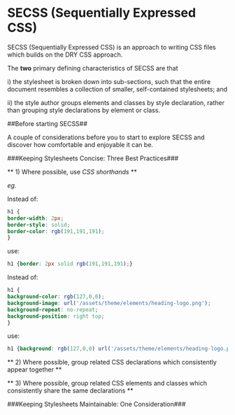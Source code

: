 # SECSS (Sequentially Expressed CSS)
SECSS (Sequentially Expressed CSS) is an approach to writing CSS files which builds on the DRY CSS approach.

The **two** primary defining characteristics of SECSS are that

i) the stylesheet is broken down into sub-sections, such that the entire document resembles a collection of smaller, self-contained stylesheets; and

ii) the style author groups elements and classes by style declaration, rather than grouping style declarations by element or class.

##Before starting SECSS##

A couple of considerations before you to start to explore SECSS and discover how comfortable and enjoyable it can be. 

###Keeping Stylesheets Concise: Three Best Practices###

** 1) Where possible, use *CSS shorthands* **

*eg.*

Instead of:

``` css
h1 {
border-width: 2px;
border-style: solid;
border-color: rgb(191,191,191);
}
```

use:

``` css
h1 {border: 2px solid rgb(191,191,191);}
```

Instead of:

``` css
h1 {
background-color: rgb(127,0,0);
background-image: url('/assets/theme/elements/heading-logo.png');
background-repeat: no-repeat;
background-position: right top;
}
```

use:

``` css
h1 {background: rgb(127,0,0) url('/assets/theme/elements/heading-logo.png') no-repeat right top;}
```


** 2) Where possible, group related CSS declarations which consistently appear together **

** 3) Where possible, group related CSS elements and classes which consistently share the same declarations **

###Keeping Stylesheets Maintainable: One Consideration###

